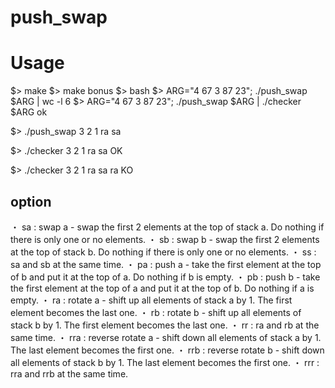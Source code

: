 # push_swap

# Usage
$> make
$> make bonus
$> bash
$> ARG="4 67 3 87 23"; ./push_swap $ARG | wc -l
	6
$> ARG="4 67 3 87 23"; ./push_swap $ARG | ./checker $ARG
	ok

$> ./push_swap 3 2 1
ra
sa

$> ./checker 3 2 1
ra
sa
OK

$> ./checker 3 2 1
ra
sa
ra
KO

## option
・ sa : swap a - swap the first 2 elements at the top of stack a. Do nothing if there is only one or no elements.
・ sb : swap b - swap the first 2 elements at the top of stack b. Do nothing if there is only one or no elements.
・ ss : sa and sb at the same time.
・ pa : push a - take the first element at the top of b and put it at the top of a. Do nothing if b is empty.
・ pb : push b - take the first element at the top of a and put it at the top of b. Do nothing if a is empty.
・ ra : rotate a - shift up all elements of stack a by 1. The first element becomes the last one.
・ rb : rotate b - shift up all elements of stack b by 1. The first element becomes the last one.
・ rr : ra and rb at the same time.
・ rra : reverse rotate a - shift down all elements of stack a by 1. The last element becomes the first one.
・ rrb : reverse rotate b - shift down all elements of stack b by 1. The last element becomes the first one.
・ rrr : rra and rrb at the same time.
